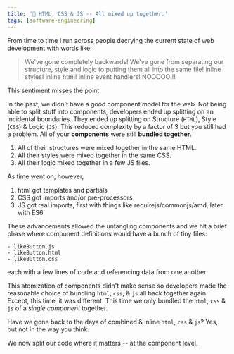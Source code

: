 ```yaml
---
title: '🧶 HTML, CSS & JS -- All mixed up together.'
tags: [software-engineering]
---
```


From time to time I run across people decrying the current state of web development with words like:

> We've gone completely backwards! We've gone from separating our structure, style and logic to putting them all into the same file! inline styles! inline html! inline event handlers! NOOOOO!!!

This sentiment misses the point.

In the past, we didn't have a good component model for the web. Not being able to split stuff into components, developers ended up splitting on an incidental boundaries. They ended up splitting on Structure (`HTML`), Style (`CSS`) & Logic (`JS`). This reduced complexity by a factor of 3 but you still had a problem. All of your **components** were still **bundled together**.

1. All of their structures were mixed together in the same HTML.
2. All their styles were mixed together in the same CSS.
3. All their logic mixed together in a few JS files.

As time went on, however,
1. html got templates and partials
2. CSS got imports and/or pre-processors
3. JS got real imports, first with things like requirejs/commonjs/amd, later with ES6


These advancements allowed the untangling components and we hit a brief phase where component definitions would have a bunch of tiny files:

```
- likeButton.js
- likeButton.html
- likeButton.css
```

each with a few lines of code and referencing data from one another.

This atomization of components didn't make sense so developers made the reasonable choice of bundling `html`, `css`, & `js` all back together again. Except, this time, it was different. This time we only bundled the `html`, `css` & `js` of a _single component_ together.

Have we gone back to the days of combined & inline `html`, `css` & `js`? Yes, but not in the way you think.

We now split our code where it matters -- at the component level.